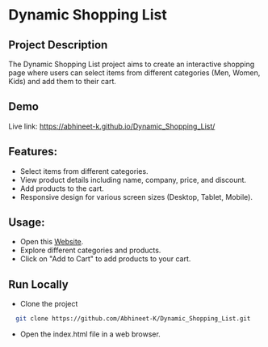 # Dynamic Shopping List

## Project Description

The Dynamic Shopping List project aims to create an interactive shopping page where users can select items from different categories (Men, Women, Kids) and add them to their cart.

## Demo

Live link: https://abhineet-k.github.io/Dynamic_Shopping_List/


## Features:

- Select items from different categories.
- View product details including name, company, price, and discount.
- Add products to the cart.
- Responsive design for various screen sizes (Desktop, Tablet, Mobile).

## Usage:

- Open this [Website](https://abhineet-k.github.io/Dynamic_Shopping_List/).
- Explore different categories and products.
- Click on "Add to Cart" to add products to your cart.

## Run Locally

- Clone the project

```bash
  git clone https://github.com/Abhineet-K/Dynamic_Shopping_List.git
```

- Open the index.html file in a web browser.

